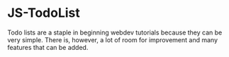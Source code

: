 # JS-TodoList
Todo lists are a staple in beginning webdev tutorials because they can be very simple. There is, however, a lot of room for improvement and many features that can be added.
